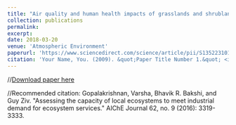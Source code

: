 ```yaml
---
title: "Air quality and human health impacts of grasslands and shrublands in the United States"
collection: publications
permalink: 
excerpt: 
date: 2018-03-20
venue: 'Atmospheric Environment'
paperurl: 'https://www.sciencedirect.com/science/article/pii/S1352231018301936'
citation: 'Your Name, You. (2009). &quot;Paper Title Number 1.&quot; <i>Journal 1</i>. 1(1).'
---
```



//[Download paper here](https://aiche.onlinelibrary.wiley.com/doi/abs/10.1002/aic.15340)

//Recommended citation: Gopalakrishnan, Varsha, Bhavik R. Bakshi, and Guy Ziv. "Assessing the capacity of local ecosystems to meet industrial demand for ecosystem services." AIChE Journal 62, no. 9 (2016): 3319-3333.
